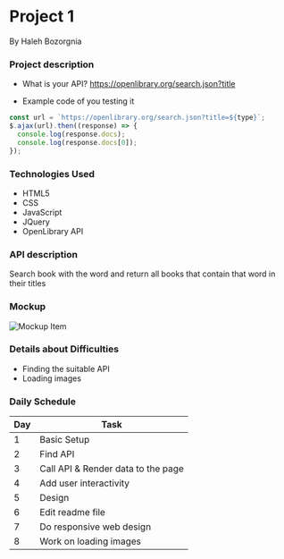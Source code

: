 # Project 1

By Haleh Bozorgnia

### Project description

- What is your API?
  https://openlibrary.org/search.json?title

- Example code of you testing it

```js
const url = `https://openlibrary.org/search.json?title=${type}`;
$.ajax(url).then((response) => {
  console.log(response.docs);
  console.log(response.docs[0]);
});
```

### Technologies Used

- HTML5
- CSS
- JavaScript
- JQuery
- OpenLibrary API

### API description

Search book with the word and return all books that contain that word in their titles

### Mockup

![Mockup Item](https://i.imgur.com/X1w9MvR.png)

### Details about Difficulties

- Finding the suitable API
- Loading images

### Daily Schedule

| Day | Task                               |
| --- | ---------------------------------- |
| 1   | Basic Setup                        |
| 2   | Find API                           |
| 3   | Call API & Render data to the page |
| 4   | Add user interactivity             |
| 5   | Design                             |
| 6   | Edit readme file                   |
| 7   | Do responsive web design           |
| 8   | Work on loading images             |
